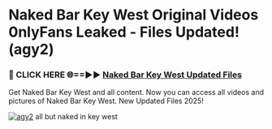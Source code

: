 # Naked Bar Key West Original Videos 0nlyFans Leaked - Files Updated! (agy2)

<h3>🔴 CLICK HERE 🌐==►► <a href="https://tinyurl.com/up5wt9bj" rel="nofollow">Naked Bar Key West Updated Files</a></h3>

Get Naked Bar Key West and all content. Now you can access all videos and pictures of Naked Bar Key West. New Updated Files 2025!

[![agy2](https://i.imgur.com/ABiUzMV.gif)](https://tinyurl.com/up5wt9bj)
all but naked in key west